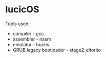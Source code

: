 # lucicOS

Tools used:
  * compiler - gcc
  * assembler - nasm
  * emulator - bochs
  * GRUB legacy bootloader - stage2\_eltorito 
